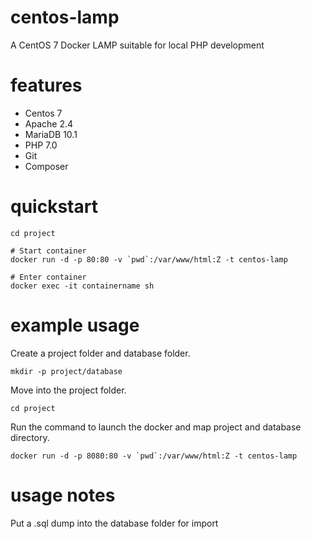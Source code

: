 # centos-lamp
A CentOS 7 Docker LAMP suitable for local PHP development

# features
- Centos 7
- Apache 2.4
- MariaDB 10.1
- PHP 7.0
- Git
- Composer

# quickstart

```
cd project

# Start container
docker run -d -p 80:80 -v `pwd`:/var/www/html:Z -t centos-lamp

# Enter container
docker exec -it containername sh
```

# example usage

Create a project folder and database folder.

`mkdir -p project/database`

Move into the project folder.

`cd project`

Run the command to launch the docker and map project and database directory.

``docker run -d -p 8080:80 -v `pwd`:/var/www/html:Z -t centos-lamp``

# usage notes

Put a .sql dump into the database folder for import

